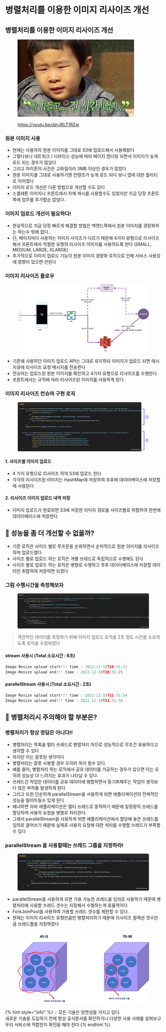 # 병렬처리를 이용한 이미지 리사이즈 개선

## 병렬처리를 이용한 이미지 리사이즈 개선



<figure><img src="../../.gitbook/assets/1 (4).png" alt=""><figcaption><p><a href="https://youtu.be/dzrJRLT1RZw">https://youtu.be/dzrJRLT1RZw</a></p></figcaption></figure>

### 원본 이미지 사용

* 현재는 사용자의 원본 이미지를 그대로 S3에 업로드해서 사용해왔다
* 그렇다보니 네트워크 / 디바이스 성능에 따라 페이지 렌더링 되면서 이미지가 늦게 로드 되는 경우가 많았다
* 그리고 아이폰의 사진은 고화질이라 3MB 이상인 경우가 많았다
* 원본 이미지를 그대로 사용하기엔 컨텐츠가 늦게 로드 되다 보니 앱에 대한 퀄리티로 이어졌다
* 이미지 로드 개선은 다른 방법으로 개선할 수도 있다
* 스켈레톤 이미지나 프론트에서 자체 캐시를 사용할수도 있었지만 지금 당장 프론트쪽에 업무를 추가할순 없었다..

### 이미지 업로드 개선이 필요하다!

* 현실적으로 지금 당장 빠르게 해결할 방법은 백엔드쪽에서 원본 이미지를 경량화하는 하는수 밖에 없다..
* 단, 페이지마다 사용하는 이미지 사이즈가 다르기 때문에 4가지 유형으로 리사이즈해서 프론트에서 적절한 유형의 리사이즈 이미지를 사용하도록 한다 (SMALL, MEDIUM, LARGE, XLARGE)
* 추가적으로 이미지 업로드 기능이 원본 이미지 경량화 로직으로 인해 서비스 사용성에 영향이 있으면 안된다

### 이미지 리사이즈 플로우



<figure><img src="../../.gitbook/assets/Untitled.png" alt=""><figcaption></figcaption></figure>



* 기존에 사용하던 이미지 업로드 API는 그대로 유지하되 이미지가 업로드 되면 메시지큐에 리사이즈 요청 메시지를 전송한다
* 컨슈머는 업로드된 원본 이미지를 확인하고 4가지 유형으로 리사이즈를 수행한다
* 프론트에서는 규칙에 따라 리사이즈된 이미지를 사용하게 된다

### 이미지 리사이즈 컨슈머 구현 로직

<figure><img src="../../.gitbook/assets/2 (4).png" alt=""><figcaption></figcaption></figure>

#### 1. 사이즈별 이미지 업로드

* 4 가지 유형으로 리사이즈 하여 S3에 업로드 한다
* 각각의 리사이즈된 이미지는 HashMap에 저장하여 추후에 데이터베이스에 저장할 때 사용된다

#### 2. 리사이즈 이미지 업로드 내역 저장

* 이미지 업로드가 완료되면 S3에 저장한 이미지 경로를 사이즈별로 취합하여 한번에 데이터베이스에 저장한다

## 🤨 성능을 좀 더 개선할 수 없을까?

* 기존 로직은 사이즈 별로 루프문을 순회하면서 순차적으로 원본 이미지를 리사이즈하며 업로드했다
* 사이즈 별로 업로드 하는 로직은 개별 쓰레드로 독립적으로 수행해도 된다
* 사이즈 별로 업로드 하는 로직은 병렬로 수행하고 추후 데이터베이스에 저장할 데이터만 취합하여 저장하면 되겠다

### 그럼 수행시간을 측정해보자



<figure><img src="../../.gitbook/assets/Untitled (3).png" alt=""><figcaption></figcaption></figure>

> 객관적인 데이터를 측정하기 위해 이미지 업로드 로직을 2초 정도 시간을 소요하도록 로직을 수정하였다

#### stream 사용시 (Total 소요시간 : 8초)

```jsx
Image Resize upload start!!! time : 2022-12-18T20:55:21
Image Resize upload end!!! time : 2022-12-18T20:55:29
```

#### parallelStream 사용시 (Total 소요시간 : 2초)

```jsx
Image Resize upload start!!! time : 2022-12-18T21:31:54
Image Resize upload end!!! time : 2022-12-18T21:31:56
```

##

## 🤯 병렬처리시 주의해야 할 부분은?

###

### 병렬처리가 항상 정답은 아니다!!

* 병렬처리는 목록을 멀티 쓰레드로 병렬처리 하므로 성능적으로 무조건 유용하다고 생각할 수 있다
* 하지만 이는 잘못된 생각이다
* 병렬처리는 잘못 사용할 경우 오히려 독이 될수 있다
* 예를 들어, 병렬처리 하는 로직에서 공유 데이터를 가공하는 경우가 있으면 이는 오히려 성능상 더 느려지는 효과가 나타날 수 있다.
* 쓰레드간 작업한 데이터를 공유 데이터에 병합하면서 동기화해주는 작업이 생각보다 많은 부하를 발생하게 된다
* 그리고 또한 단순하게 parallelStream을 사용하게 되면 애플리케이션의 전체적인 성능을 떨어뜨릴수 있게 된다
* 왜냐하면 자바 애플리케이션은 멀티 쓰레드로 동작하기 때문에 일정량의 쓰레드를 할당하며 사용자 요청을 병렬로 처리한다.
* 그래서 parallelStream을 사용하게 되면 애플리케이션에서 할당해 놓은 쓰레드를 임의로 끌어쓰기 때문에 실제로 사용자 요청에 대한 처리를 수행할 쓰레드가 부족할 수 있다

### parallelStream 을 사용할때는 쓰레드 그룹을 지정하라!



<figure><img src="../../.gitbook/assets/Untitled (1).png" alt=""><figcaption></figcaption></figure>

* parallelStream을 사용하게 되면 가용 가능한 쓰레드를 임의로 사용하기 때문에 병렬처리에 사용할 쓰레드 갯수는 지정해서 수행하는게 효율적이다
* ForkJoinPool을 사용하여 가용할 쓰레드 갯수를 제한할 수 있다.
* 현재는 이미지 리사이즈 유형만큼만 병렬처리하기 때문에 리사이즈 컬렉션 갯수만큼 쓰레드풀을 지정하였다

<figure><img src="../../.gitbook/assets/Untitled (2).png" alt=""><figcaption></figcaption></figure>



{% hint style="info" %}
💡 모든 기술은 양면성을 가지고 있다. \
새로운 기술을 도입하기 전에 항상 공식문서를 확인하거나 다양한 사용 사례를 살펴보고 우리 서비스에 적합한지 확인을 해야 한다
{% endhint %}
